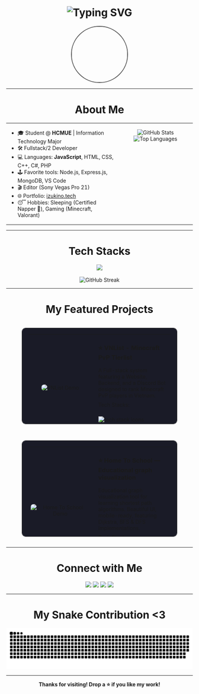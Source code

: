 <h1 align="center">
  <img src="https://readme-typing-svg.demolab.com?font=Fira+Code&size=32&pause=1000&color=FFFFFF&center=true&vCenter=true&width=600&lines=An+editor+also+a+coder;Welcome+to+IzukiNo%27s+Profile!" alt="Typing SVG" />
</h1>

<p align="center">
<img src="https://github.com/IzukiNo.png" width="150" height="150" style="border-radius:50%; border: 2px solid #555;">
</p>

---

<h1 align="center">About Me</h1>
<table>
<tr>
<td valign="center" width="60%">

- 🎓 Student @ **HCMUE** | Information Technology Major
- 🛠️ Fullstack/2 Developer
- 💻 Languages: **JavaScript**, HTML, CSS, C++, C#, PHP
- 🕹️ Favorite tools: Node.js, Express.js, MongoDB, VS Code
- 🎬 Editor (Sony Vegas Pro 21)
- 🌐 Portfolio: [izukino.tech](https://izukino.tech)
- 😴 Hobbies: Sleeping (Certified Napper 🛌), Gaming (Minecraft, Valorant)

</td>
<td valign="top" width="40%">

<p align="center">
  <img src="https://github-readme-stats.vercel.app/api?username=IzukiNo&theme=tokyonight&hide_border=false&show_icons=true" alt="GitHub Stats" />
  <img src="https://github-readme-stats.vercel.app/api/top-langs/?username=IzukiNo&theme=tokyonight&hide_border=false&layout=compact" alt="Top Languages" />
</p>

</td>
</tr>
</table>

---

<h1 align="center">Tech Stacks</h1>
<p align="center">
  <img src="https://skillicons.dev/icons?i=nodejs,express,mongodb,js,html,css,php,cs,cpp,vscode,git,github,discord" />
</p>

<p align="center">
  <img src="https://github-readme-streak-stats.herokuapp.com/?user=IzukiNo&theme=tokyonight&hide_border=false" alt="GitHub Streak" />
</p>

---

<h1 align="center">My Featured Projects</h1>

<div align="center" style="display:flex; gap:16px; justify-content:center; flex-wrap:wrap; width:100%;">
  <!-- Card 1 -->
  <table style="width:420px; max-width:88%; height:260px; border-radius: 10px; border: 1px solid #333; background-color: #1A1B27; padding: 16px; box-sizing: border-box;">
    <tr>
      <td width="45%" valign="middle" align="center" style="vertical-align: middle;">
        <img src="https://github.com/user-attachments/assets/5d269fc9-3cff-43ca-872f-759c5ffe4e39" alt="VNList Demo" style="border-radius: 8px; max-height:200px; width:auto;" />
      </td>
      <td width="55%" valign="middle" style="padding-left: 16px; vertical-align: middle;">
        <h3>⭐ VNList - Minecraft PvP Tierlist</h3>
        <p style="margin:6px 0;">
          A Full-stack system featuring a Website, Backend, and a Discord Bot <br>
          designed to rank Minecraft PvP players in Vietnam.
        </p>
        <p style="margin:8px 0;">
          <span style="display:block; margin-bottom:6px;">Tech Stacks:<br><br></span>
          <img src="https://skillicons.dev/icons?i=javascript,nodejs,express,mongodb,css,html,discord" height="26" alt="tech stack icons"/>
        </p>
        <p style="margin:6px 0;">
          <a href="https://vnlist.asia" style="color: #4CAF50; text-decoration: none;"><b>🚀 Official Site</b></a>
          <span style="color: #555;">&nbsp;|&nbsp;</span>
          <span style="color: #7289DA;"><b>📂 Source Code (Public Soon)</b></span>
        </p>
      </td>
    </tr>
  </table>

  <!-- Card 2 (New) -->
  <table style="width:420px; max-width:88%; height:260px; border-radius: 10px; border: 1px solid #333; background-color: #1A1B27; padding: 16px; box-sizing: border-box;">
    <tr>
      <td width="45%" valign="middle" align="center" style="vertical-align: middle;">
        <!-- Replace this image URL with a project screenshot if you have one -->
        <img src="https://github.com/user-attachments/assets/caab0085-9990-4ef3-b942-b966ba5acff7" alt="Home To School Demo" style="border-radius: 8px; max-height:200px; width:auto;" />
      </td>
      <td width="55%" valign="middle" style="padding-left: 16px; vertical-align: middle;">
        <h3>⭐ Home To School — Educational graph visualization</h3>
        <p style="margin:6px 0;">
          Educational graph visualization tool for learning shortest path algorithms. Beautiful UI, mobile-ready, featuring Dijkstra, BFS &amp; DFS implementations.
        </p>
        <p style="margin:8px 0;">
          <span style="display:block; margin-bottom:6px;">Tech Stacks<br><br></span>
          <img src="https://skillicons.dev/icons?i=javascript,css,html" height="26" alt="tech stack icons"/>
        </p>
        <p style="margin:6px 0;">
          <a href="https://home-to-school-ten.vercel.app/" style="color: #7289DA; text-decoration: none;"><b>🔗 Live Demo</b></a>
          <span style="color: #555;">&nbsp;|&nbsp;</span>
          <a href="https://github.com/IzukiNo/Home_To_School" style="color: #4CAF50; text-decoration: none;"><b>📂 Repository</b></a>
        </p>
      </td>
    </tr>
  </table>
</div>

---

<h1 align="center">Connect with Me</h1>
<p align="center">
<a href="https://discord.com/users/izukinoo"><img src="https://img.shields.io/badge/Discord-%237289DA.svg?style=for-the-badge&logo=discord&logoColor=white"></a>
<a href="https://facebook.com/izukinooo"><img src="https://img.shields.io/badge/Facebook-%231877F2.svg?style=for-the-badge&logo=Facebook&logoColor=white"></a>
<a href="https://youtube.com/@IzukiNo"><img src="https://img.shields.io/badge/YouTube-%23FF0000.svg?style=for-the-badge&logo=YouTube&logoColor=white"></a>
<a href="https://izukino.tech"><img src="https://img.shields.io/badge/Portfolio-%23000000.svg?style=for-the-badge&logo=About.me&logoColor=white"></a>
</p>

---

<h1 align="center">My Snake Contribution <3</h1>
<p align="center">
  <img src="https://raw.githubusercontent.com/platane/platane/output/github-contribution-grid-snake.svg" alt="Snake Contribution Grid">
</p>

---

<p align="center">
  <b>Thanks for visiting! Drop a ⭐ if you like my work!</b>
</p>
